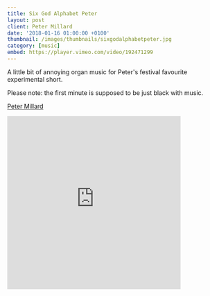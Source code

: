 ```yaml
---
title: Six God Alphabet Peter
layout: post
client: Peter Millard
date: '2018-01-16 01:00:00 +0100'
thumbnail: /images/thumbnails/sixgodalphabetpeter.jpg
category: [music]
embed: https://player.vimeo.com/video/192471299
---
```


A little bit of annoying organ music for Peter's festival favourite experimental short.

Please note: the first minute is supposed to be just black with music.

[Peter Millard](https://vimeo.com/petermillard/)

<iframe id="bc" style="border: 0; width: 400px; height: 400px;" src="https://bandcamp.com/EmbeddedPlayer/album=439328491/size=large/bgcol=ffffff/linkcol=333333/minimal=true/transparent=true/" seamless><a href="https://skillbard.bandcamp.com/album/acdbfegijkhmnlpqrsotvuzwxy">Wild Patch by Skillbard</a></iframe>
